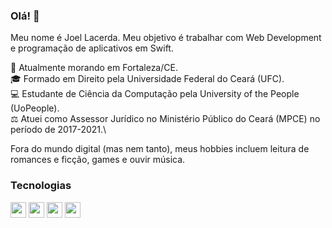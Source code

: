 ### Olá! 👋

Meu nome é Joel Lacerda. Meu objetivo é trabalhar com Web Development e programação de aplicativos em Swift.

📍 Atualmente morando em Fortaleza/CE.\
🎓 Formado em Direito pela Universidade Federal do Ceará (UFC).\
💻 Estudante de Ciência da Computação pela University of the People (UoPeople).\
⚖️ Atuei como Assessor Jurídico no Ministério Público do Ceará (MPCE) no período de 2017-2021.\

Fora do mundo digital (mas nem tanto), meus hobbies incluem leitura de romances e ficção, games e ouvir música.


### Tecnologias

<p align="left">
<img src="https://img.shields.io/badge/HTML5-E34F26?style=for-the-badge&logo=html5&logoColor=white" height="25"/>
<img src="https://img.shields.io/badge/CSS3-1572B6?style=for-the-badge&logo=css3&logoColor=white" height="25"/>
<img src="https://img.shields.io/badge/JavaScript-F7DF1E?style=for-the-badge&logo=javascript&logoColor=black" height="25"/>
<img src="https://img.shields.io/badge/Swift-FA7343?style=for-the-badge&logo=swift&logoColor=white" height="25"/>
</p>
